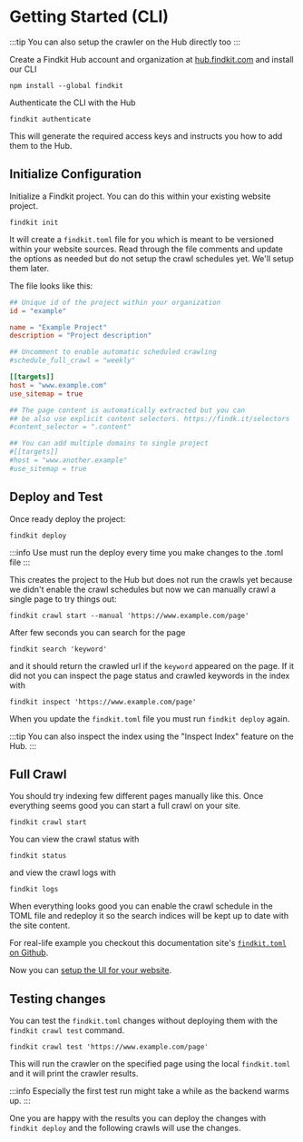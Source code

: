 # Getting Started (CLI)

:::tip
You can also setup the crawler on the Hub directly too
:::

Create a Findkit Hub account and organization at
[hub.findkit.com](https://hub.findkit.com/) and install our CLI

```
npm install --global findkit
```

Authenticate the CLI with the Hub

```
findkit authenticate
```

This will generate the required access keys and instructs you how to add them to
the Hub.

## Initialize Configuration

Initialize a Findkit project. You can do this within your existing website project.

```
findkit init
```

It will create a `findkit.toml` file for you which is meant to be versioned
within your website sources. Read through the file comments and update the
options as needed but do not setup the crawl schedules yet. We'll setup them
later.

The file looks like this:

```toml
## Unique id of the project within your organization
id = "example"

name = "Example Project"
description = "Project description"

## Uncomment to enable automatic scheduled crawling
#schedule_full_crawl = "weekly"

[[targets]]
host = "www.example.com"
use_sitemap = true

## The page content is automatically extracted but you can
## be also use explicit content selectors. https://findk.it/selectors
#content_selector = ".content"

## You can add multiple domains to single project
#[[targets]]
#host = "www.another.example"
#use_sitemap = true
```

## Deploy and Test

Once ready deploy the project:

```
findkit deploy
```

:::info
Use must run the deploy every time you make changes to the .toml file
:::

This creates the project to the Hub but does not run the crawls yet because we didn't
enable the crawl schedules but now we can manually crawl a single page to try things
out:

```
findkit crawl start --manual 'https://www.example.com/page'
```

After few seconds you can search for the page

```
findkit search 'keyword'
```

and it should return the crawled url if the `keyword` appeared on the page.
If it did not you can inspect the page status and crawled keywords in the index
with

```
findkit inspect 'https://www.example.com/page'
```

When you update the `findkit.toml` file you must run `findkit deploy` again.

:::tip
You can also inspect the index using the "Inspect Index" feature on the Hub.
:::

## Full Crawl

You should try indexing few different pages manually like this. Once everything
seems good you can start a full crawl on your site.

```
findkit crawl start
```

You can view the crawl status with

```
findkit status
```

and view the crawl logs with

```
findkit logs
```

When everything looks good you can enable the crawl schedule in the TOML file
and redeploy it so the search indices will be kept up to date with the site
content.

For real-life example you checkout this documentation site's [`findkit.toml`
on
Github](https://github.com/findkit/findkit/blob/main/packages/ui/findkit.toml).

Now you can [setup the UI for your website](/ui/setup).

## Testing changes

You can test the `findkit.toml` changes without deploying them with the `findkit crawl test` command.

```
findkit crawl test 'https://www.example.com/page'
```

This will run the crawler on the specified page using the local `findkit.toml`
and it will print the crawler results.

:::info
Especially the first test run might take a while as the backend warms up.
:::

One you are happy with the results you can deploy the changes with `findkit deploy` and the following crawls will use the changes.
